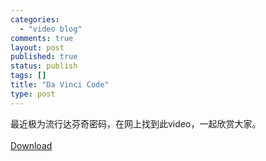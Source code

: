 ```yaml
--- 
categories: 
  - "video blog"
comments: true
layout: post
published: true
status: publish
tags: []
title: "Da Vinci Code"
type: post
---
```

<div id="msgcns!3725CC0EE38B1F6!1117" class="bvMsg">最近极为流行达芬奇密码，在网上找到此video，一起欣赏大家。<br><br><a href="http://videodownloader.net/get/?url=http://www.devilducky.com/media/45928/">Download</a><br>
</div>
